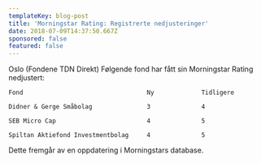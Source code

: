 ```yaml
---
templateKey: blog-post
title: 'Morningstar Rating: Registrerte nedjusteringer'
date: 2018-07-09T14:37:50.667Z
sponsored: false
featured: false
---
```

Oslo (Fondene TDN Direkt) Følgende fond har fått sin Morningstar Rating nedjustert:



```
Fond                                  Ny             Tidligere 

Didner & Gerge Småbolag               3              4         

SEB Micro Cap                         4              5         

Spiltan Aktiefond Investmentbolag     4              5         

```

Dette fremgår av en oppdatering i Morningstars database.
